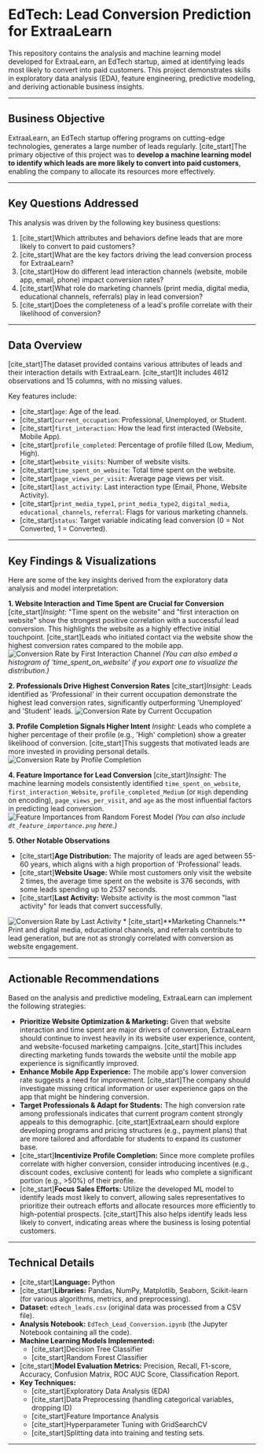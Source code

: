 # EdTech: Lead Conversion Prediction for ExtraaLearn

This repository contains the analysis and machine learning model developed for ExtraaLearn, an EdTech startup, aimed at identifying leads most likely to convert into paid customers. This project demonstrates skills in exploratory data analysis (EDA), feature engineering, predictive modeling, and deriving actionable business insights.

---

## Business Objective

ExtraaLearn, an EdTech startup offering programs on cutting-edge technologies, generates a large number of leads regularly. [cite_start]The primary objective of this project was to **develop a machine learning model to identify which leads are more likely to convert into paid customers**, enabling the company to allocate its resources more effectively. 

---

## Key Questions Addressed

This analysis was driven by the following key business questions:

1.  [cite_start]Which attributes and behaviors define leads that are more likely to convert to paid customers? 
2.  [cite_start]What are the key factors driving the lead conversion process for ExtraaLearn? 
3.  [cite_start]How do different lead interaction channels (website, mobile app, email, phone) impact conversion rates? 
4.  [cite_start]What role do marketing channels (print media, digital media, educational channels, referrals) play in lead conversion? 
5.  [cite_start]Does the completeness of a lead's profile correlate with their likelihood of conversion? 

---

## Data Overview

[cite_start]The dataset provided contains various attributes of leads and their interaction details with ExtraaLearn.  [cite_start]It includes 4612 observations and 15 columns, with no missing values. 

Key features include:
* [cite_start]`age`: Age of the lead. 
* [cite_start]`current_occupation`: Professional, Unemployed, or Student. 
* [cite_start]`first_interaction`: How the lead first interacted (Website, Mobile App). 
* [cite_start]`profile_completed`: Percentage of profile filled (Low, Medium, High). 
* [cite_start]`website_visits`: Number of website visits. 
* [cite_start]`time_spent_on_website`: Total time spent on the website. 
* [cite_start]`page_views_per_visit`: Average page views per visit. 
* [cite_start]`last_activity`: Last interaction type (Email, Phone, Website Activity). 
* [cite_start]`print_media_type1`, `print_media_type2`, `digital_media`, `educational_channels`, `referral`: Flags for various marketing channels. 
* [cite_start]`status`: Target variable indicating lead conversion (0 = Not Converted, 1 = Converted). 

---

## Key Findings & Visualizations

Here are some of the key insights derived from the exploratory data analysis and model interpretation:

**1. Website Interaction and Time Spent are Crucial for Conversion**
[cite_start]*Insight:* "Time spent on the website" and "first interaction on website" show the strongest positive correlation with a successful lead conversion.  This highlights the website as a highly effective initial touchpoint. [cite_start]Leads who initiated contact via the website show the highest conversion rates compared to the mobile app. 
<img src="./visualizations/status_vs_first_interaction.png" alt="Conversion Rate by First Interaction Channel"/>
*(You can also embed a histogram of 'time_spent_on_website' if you export one to visualize the distribution.)*

**2. Professionals Drive Highest Conversion Rates**
[cite_start]*Insight:* Leads identified as 'Professional' in their current occupation demonstrate the highest lead conversion rates, significantly outperforming 'Unemployed' and 'Student' leads. 
<img src="./visualizations/status_vs_occupation.png" alt="Conversion Rate by Current Occupation"/>

**3. Profile Completion Signals Higher Intent**
*Insight:* Leads who complete a higher percentage of their profile (e.g., 'High' completion) show a greater likelihood of conversion. [cite_start]This suggests that motivated leads are more invested in providing personal details. 
<img src="./visualizations/status_vs_profile_completed.png" alt="Conversion Rate by Profile Completion"/>

**4. Feature Importance for Lead Conversion**
[cite_start]*Insight:* The machine learning models consistently identified `time_spent_on_website`, `first_interaction_Website`, `profile_completed_Medium` (or `High` depending on encoding), `page_views_per_visit`, and `age` as the most influential factors in predicting lead conversion. 
<img src="./visualizations/rf_feature_importance.png" alt="Feature Importances from Random Forest Model"/>
*(You can also include `dt_feature_importance.png` here.)*

**5. Other Notable Observations**
* [cite_start]**Age Distribution:** The majority of leads are aged between 55-60 years, which aligns with a high proportion of 'Professional' leads. 
* [cite_start]**Website Usage:** While most customers only visit the website 2 times, the average time spent on the website is 376 seconds, with some leads spending up to 2537 seconds. 
* [cite_start]**Last Activity:** Website activity is the most common "last activity" for leads that convert successfully. 
<img src="./visualizations/status_vs_last_activity.png" alt="Conversion Rate by Last Activity"/>
* [cite_start]**Marketing Channels:** Print and digital media, educational channels, and referrals contribute to lead generation, but are not as strongly correlated with conversion as website engagement. 

---

## Actionable Recommendations

Based on the analysis and predictive modeling, ExtraaLearn can implement the following strategies:

* **Prioritize Website Optimization & Marketing:** Given that website interaction and time spent are major drivers of conversion, ExtraaLearn should continue to invest heavily in its website user experience, content, and website-focused marketing campaigns. [cite_start]This includes directing marketing funds towards the website until the mobile app experience is significantly improved. 
* **Enhance Mobile App Experience:** The mobile app's lower conversion rate suggests a need for improvement. [cite_start]The company should investigate missing critical information or user experience gaps on the app that might be hindering conversion. 
* **Target Professionals & Adapt for Students:** The high conversion rate among professionals indicates that current program content strongly appeals to this demographic. [cite_start]ExtraaLearn should explore developing programs and pricing structures (e.g., payment plans) that are more tailored and affordable for students to expand its customer base. 
* [cite_start]**Incentivize Profile Completion:** Since more complete profiles correlate with higher conversion, consider introducing incentives (e.g., discount codes, exclusive content) for leads who complete a significant portion (e.g., >50%) of their profile. 
* [cite_start]**Focus Sales Efforts:** Utilize the developed ML model to identify leads most likely to convert, allowing sales representatives to prioritize their outreach efforts and allocate resources more efficiently to high-potential prospects.  [cite_start]This also helps identify leads less likely to convert, indicating areas where the business is losing potential customers. 

---

## Technical Details

* [cite_start]**Language:** Python 
* [cite_start]**Libraries:** Pandas, NumPy, Matplotlib, Seaborn, Scikit-learn (for various algorithms, metrics, and preprocessing). 
* **Dataset:** `edtech_leads.csv` (original data was processed from a CSV file).
* **Analysis Notebook:** `EdTech_Lead_Conversion.ipynb` (the Jupyter Notebook containing all the code).
* **Machine Learning Models Implemented:**
    * [cite_start]Decision Tree Classifier 
    * [cite_start]Random Forest Classifier 
* [cite_start]**Model Evaluation Metrics:** Precision, Recall, F1-score, Accuracy, Confusion Matrix, ROC AUC Score, Classification Report. 
* **Key Techniques:**
    * [cite_start]Exploratory Data Analysis (EDA) 
    * [cite_start]Data Preprocessing (handling categorical variables, dropping ID) 
    * [cite_start]Feature Importance Analysis 
    * [cite_start]Hyperparameter Tuning with GridSearchCV 
    * [cite_start]Splitting data into training and testing sets. 

---
